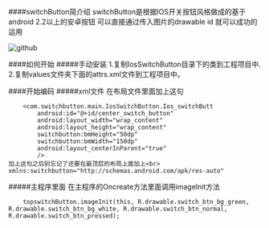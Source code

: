 ####switchButton简介绍
    switchButton是根据IOS开关按钮风格做成的基于android 2.2以上的安卓按钮
    可以直接通过传入图片的drawable  id  就可以成功的运用

![github](https://github.com/chenhonggy/switchButton/blob/master/example.jpg "github")

####如何开始
#####手动安装
    1.复制IosSwitchButton目录下的类到工程项目中.
    2.复制values文件夹下面的attrs.xml文件到工程项目中。

####开始编码
#####xml文件
在布局文件里面加上这句<br>
        
        <com.switchbutton.main.IosSwitchButton.Ios_switchButt
            android:id="@+id/center_switch_button"
            android:layout_width="wrap_content"
            android:layout_height="wrap_content"
            switchbutton:bmHeight="50dp"
            switchbutton:bmWidth="150dp"
            android:layout_centerInParent="true"
            />      
    加上这句之后别忘记了还要在最顶层的布局上面加上<br>
    xmlns:switchbutton="http://schemas.android.com/apk/res-auto"

#####主程序里面
在主程序的Oncreate方法里面调用imageInit方法<br>

        
        topswitchButton.imageInit(this, R.drawable.switch_btn_bg_green, R.drawable.switch_btn_bg_white, R.drawable.switch_btn_normal, R.drawable.switch_btn_pressed);
